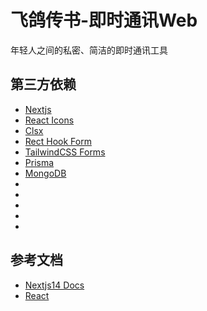 # 飞鸽传书-即时通讯Web

年轻人之间的私密、简洁的即时通讯工具

## 第三方依赖

- [Nextjs](https://nextjs.org/)
- [React Icons](https://react-icons.github.io/react-icons)
- [Clsx](https://github.com/lukeed/clsx)
- [Rect Hook Form](https://react-hook-form.com/)
- [TailwindCSS Forms](https://github.com/tailwindlabs/tailwindcss-forms)
- [Prisma](https://www.prisma.io/docs/getting-started)
- [MongoDB](https://cloud.mongodb.com/v2/65f67cfe3771456da73cec01#/clusters)
- []()
- []()
- []()
- []()
- []()

## 参考文档

- [Nextjs14 Docs](https://nextjs.org/docs)
- [React](https://react.dev/)
